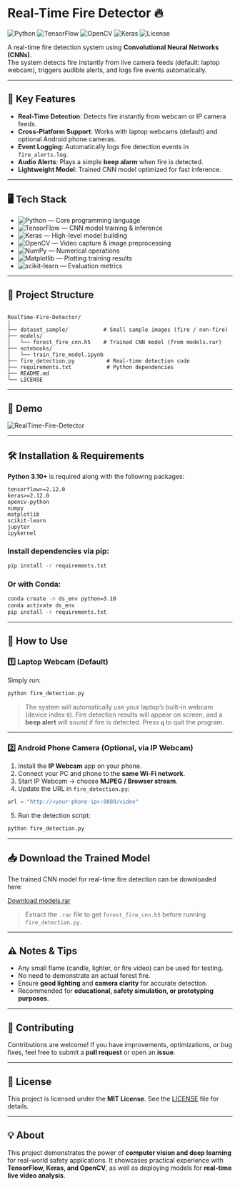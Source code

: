 # Real-Time Fire Detector 🔥

![Python](https://img.shields.io/badge/python-3.10+-blue)
![TensorFlow](https://img.shields.io/badge/tensorflow-2.12+-orange)
![OpenCV](https://img.shields.io/badge/opencv-4.12-green)
![Keras](https://img.shields.io/badge/keras-2.12+-red)
![License](https://img.shields.io/badge/license-MIT-blue)

A real-time fire detection system using **Convolutional Neural Networks (CNNs)**.  
The system detects fire instantly from live camera feeds (default: laptop webcam), triggers audible alerts, and logs fire events automatically.

---

## 🚀 Key Features

- **Real-Time Detection**: Detects fire instantly from webcam or IP camera feeds.  
- **Cross-Platform Support**: Works with laptop webcams (default) and optional Android phone cameras.  
- **Event Logging**: Automatically logs fire detection events in `fire_alerts.log`.  
- **Audio Alerts**: Plays a simple **beep alarm** when fire is detected.  
- **Lightweight Model**: Trained CNN model optimized for fast inference.

---

## 🖥️ Tech Stack

- ![Python](https://img.shields.io/badge/Python-3.10+-blue) — Core programming language  
- ![TensorFlow](https://img.shields.io/badge/TensorFlow-Deep%20Learning-orange) — CNN model training & inference  
- ![Keras](https://img.shields.io/badge/Keras-API-red) — High-level model building  
- ![OpenCV](https://img.shields.io/badge/OpenCV-Computer%20Vision-green) — Video capture & image preprocessing  
- ![NumPy](https://img.shields.io/badge/NumPy-Data%20Arrays-lightgrey) — Numerical operations  
- ![Matplotlib](https://img.shields.io/badge/Matplotlib-Visualization-yellow) — Plotting training results  
- ![scikit-learn](https://img.shields.io/badge/scikit--learn-ML%20Tools-orange) — Evaluation metrics  

---

## 📁 Project Structure

```

RealTime-Fire-Detector/
│
├── dataset_sample/           # Small sample images (fire / non-fire)
├── models/
│   └── forest_fire_cnn.h5    # Trained CNN model (from models.rar)
├── notebooks/
│   └── train_fire_model.ipynb
├── fire_detection.py          # Real-time detection code
├── requirements.txt           # Python dependencies
├── README.md
└── LICENSE

````

---

## 🎥 Demo

![RealTime-Fire-Detector](images/demo.gif) 

---

## 🛠️ Installation & Requirements

**Python 3.10+** is required along with the following packages:

```text
tensorflow>=2.12.0
keras>=2.12.0
opencv-python
numpy
matplotlib
scikit-learn
jupyter
ipykernel
````

### Install dependencies via pip:

```bash
pip install -r requirements.txt
```

### Or with Conda:

```bash
conda create -n ds_env python=3.10
conda activate ds_env
pip install -r requirements.txt
```

---

## 🚦 How to Use

### 1️⃣ Laptop Webcam (Default)

Simply run:

```bash
python fire_detection.py
```

> The system will automatically use your laptop’s built-in webcam (device index `0`).
> Fire detection results will appear on screen, and a **beep alert** will sound if fire is detected.
> Press **`q`** to quit the program.

---

### 2️⃣ Android Phone Camera (Optional, via IP Webcam)

1. Install the **IP Webcam** app on your phone.
2. Connect your PC and phone to the **same Wi-Fi network**.
3. Start IP Webcam → choose **MJPEG / Browser stream**.
4. Update the URL in `fire_detection.py`:

```python
url = "http://<your-phone-ip>:8080/video"
```

5. Run the detection script:

```bash
python fire_detection.py
```

---

## 📥 Download the Trained Model

The trained CNN model for real-time fire detection can be downloaded here:

[Download models.rar](https://github.com/malik8154/RealTime-Fire-Detector/releases/download/v1.0/models.rar)

> Extract the `.rar` file to get `forest_fire_cnn.h5` before running `fire_detection.py`.

---

## ⚠️ Notes & Tips

* Any small flame (candle, lighter, or fire video) can be used for testing.
* No need to demonstrate an actual forest fire.
* Ensure **good lighting** and **camera clarity** for accurate detection.
* Recommended for **educational, safety simulation, or prototyping purposes**.

---

## 🤝 Contributing

Contributions are welcome! If you have improvements, optimizations, or bug fixes, feel free to submit a **pull request** or open an **issue**.

---

## 📌 License

This project is licensed under the **MIT License**. See the [LICENSE](LICENSE) file for details.

---

## 💡 About

This project demonstrates the power of **computer vision and deep learning** for real-world safety applications.
It showcases practical experience with **TensorFlow, Keras, and OpenCV**, as well as deploying models for **real-time live video analysis**.
```
